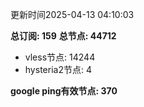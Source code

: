 更新时间2025-04-13 04:10:03

**总订阅: 159**
**总节点: 44712**
- vless节点: 14244
- hysteria2节点: 4

**google ping有效节点: 370**
